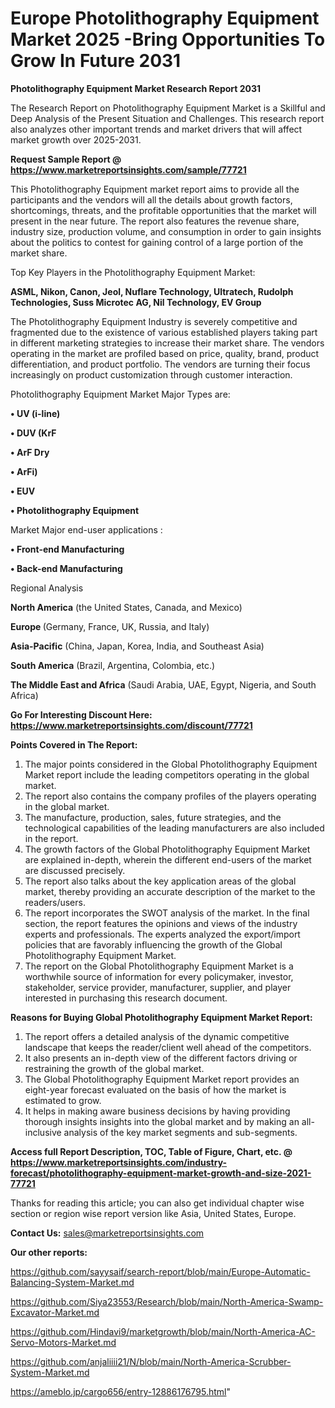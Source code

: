  # Europe Photolithography Equipment Market 2025 -Bring Opportunities To Grow In Future 2031

<strong>Photolithography Equipment Market Research Report 2031</strong>

The Research Report on Photolithography Equipment Market is a Skillful and Deep Analysis of the Present Situation and Challenges. This research report also analyzes other important trends and market drivers that will affect market growth over 2025-2031.

<strong>Request Sample Report @ <a href=https://www.marketreportsinsights.com/sample/77721>https://www.marketreportsinsights.com/sample/77721</a></strong>

This Photolithography Equipment market report aims to provide all the participants and the vendors will all the details about growth factors, shortcomings, threats, and the profitable opportunities that the market will present in the near future. The report also features the revenue share, industry size, production volume, and consumption in order to gain insights about the politics to contest for gaining control of a large portion of the market share.

Top Key Players in the Photolithography Equipment Market:

<strong>ASML, Nikon, Canon, Jeol, Nuflare Technology, Ultratech, Rudolph Technologies, Suss Microtec AG, Nil Technology, EV Group</strong>

The Photolithography Equipment Industry is severely competitive and fragmented due to the existence of various established players taking part in different marketing strategies to increase their market share. The vendors operating in the market are profiled based on price, quality, brand, product differentiation, and product portfolio. The vendors are turning their focus increasingly on product customization through customer interaction.

Photolithography Equipment Market Major Types are:

<strong>• UV (i-line)

• DUV (KrF

• ArF Dry

• ArFi)

• EUV

• Photolithography Equipment</strong>

Market Major end-user applications :

<strong>• Front-end Manufacturing

• Back-end Manufacturing</strong>

Regional Analysis

</u><strong><b>North America</b></strong> (the United States, Canada, and Mexico)

<strong><b>Europe </b></strong>(Germany, France, UK, Russia, and Italy)

<strong><b>Asia-Pacific</b></strong> (China, Japan, Korea, India, and Southeast Asia)

<strong><b>South America</b></strong> (Brazil, Argentina, Colombia, etc.)

<strong><b>The Middle East and Africa</b></strong> (Saudi Arabia, UAE, Egypt, Nigeria, and South Africa)

<strong>Go For Interesting Discount Here: <a href=https://www.marketreportsinsights.com/discount/77721>https://www.marketreportsinsights.com/discount/77721</a></strong>

<strong>Points Covered in The Report:</strong>
<ol>
  <li>The major points considered in the Global Photolithography Equipment Market report include the leading competitors operating in the global market.</li>
  <li>The report also contains the company profiles of the players operating in the global market.</li>
  <li>The manufacture, production, sales, future strategies, and the technological capabilities of the leading manufacturers are also included in the report.</li>
  <li>The growth factors of the Global Photolithography Equipment Market are explained in-depth, wherein the different end-users of the market are discussed precisely.</li>
  <li>The report also talks about the key application areas of the global market, thereby providing an accurate description of the market to the readers/users.</li>
  <li>The report incorporates the SWOT analysis of the market. In the final section, the report features the opinions and views of the industry experts and professionals. The experts analyzed the export/import policies that are favorably influencing the growth of the Global Photolithography Equipment Market.</li>
  <li>The report on the Global Photolithography Equipment Market is a worthwhile source of information for every policymaker, investor, stakeholder, service provider, manufacturer, supplier, and player interested in purchasing this research document.</li>
</ol>
<strong>Reasons for Buying Global Photolithography Equipment Market Report:</strong>

<ol>
  <li>The report offers a detailed analysis of the dynamic competitive landscape that keeps the reader/client well ahead of the competitors.</li>
  <li>It also presents an in-depth view of the different factors driving or restraining the growth of the global market.</li>
  <li>The Global Photolithography Equipment Market report provides an eight-year forecast evaluated on the basis of how the market is estimated to grow.</li>
  <li>It helps in making aware business decisions by having providing thorough insights insights into the global market and by making an all-inclusive analysis of the key market segments and sub-segments.</li>
</ol>
<strong>Access full Report Description, TOC, Table of Figure, Chart, etc. @ <a href=https://www.marketreportsinsights.com/industry-forecast/photolithography-equipment-market-growth-and-size-2021-77721>https://www.marketreportsinsights.com/industry-forecast/photolithography-equipment-market-growth-and-size-2021-77721</a></strong>


Thanks for reading this article; you can also get individual chapter wise section or region wise report version like Asia, United States, Europe.

<strong>Contact Us:</strong>
sales@marketreportsinsights.com

<strong>Our other reports:</strong>

<a href=https://github.com/sayysaif/search-report/blob/main/Europe-Automatic-Balancing-System-Market.md>https://github.com/sayysaif/search-report/blob/main/Europe-Automatic-Balancing-System-Market.md</a>

<a href=https://github.com/Siya23553/Research/blob/main/North-America-Swamp-Excavator-Market.md>https://github.com/Siya23553/Research/blob/main/North-America-Swamp-Excavator-Market.md</a>

<a href=https://github.com/Hindavi9/marketgrowth/blob/main/North-America-AC-Servo-Motors-Market.md>https://github.com/Hindavi9/marketgrowth/blob/main/North-America-AC-Servo-Motors-Market.md</a>

<a href=https://github.com/anjaliiii21/N/blob/main/North-America-Scrubber-System-Market.md>https://github.com/anjaliiii21/N/blob/main/North-America-Scrubber-System-Market.md</a>

<a href=https://ameblo.jp/cargo656/entry-12886176795.html>https://ameblo.jp/cargo656/entry-12886176795.html</a>"
